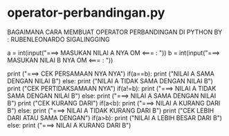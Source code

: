 # operator-perbandingan.py

BAGAIMANA CARA MEMBUAT OPERATOR PERBANDINGAN 
DI PYTHON BY : RUBENLEONARDO SIGALINGGING



a = int(input("===> MASUKAN NILAI A NYA OM <=== : "))
b = int(input("===> MASUKAN NILAI B NYA OM <=== : "))

print ("===> CEK PERSAMAAN NYA NYA")
if(a==b):
	print ("NILAI A SAMA DENGAN NILAI B")
else:
	print ("NILAI A TIDAK SAMA DENGAN NILAI B")
print ("CEK PERTIDAKSAMAAN NYA")
if(a!=b):
	print ("===> NILAI A TIDAK SAMA DENGAN NILAI B")
else:
	print ("===> NILAI A SAMA DENGAN NILAI B")
print ("CEK KURANG DARI")
if(a<b):
	print ("===> NILAI A KURANG DARI B")
else:
	print ("===> NILAI A TIDAK KURANG DARI B")
print ("CEK LEBIH DARI ATAU SAMA DENGAN")
if(a>b):
	print ("NILAI A LEBIH BESAR DARI B")
else:
	print ("===> NILAI A KURANG  DARI B")
